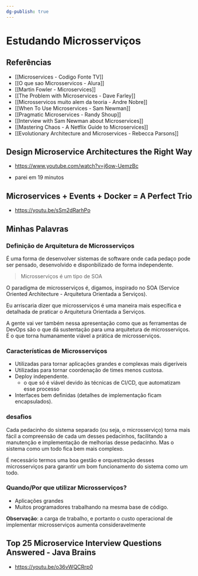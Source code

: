 ```yaml
---
dg-publish: true
---
```

# Estudando Microsserviços

## Referências

- [[Microservices - Codigo Fonte TV]]
- [[O que sao Microsservicos - Alura]]
- [[Martin Fowler - Microservices]]
- [[The Problem with Microservices - Dave Farley]]
- [[Microsservicos muito alem da teoria - Andre Nobre]]
- [[When To Use Microservices - Sam Newman]]
- [[Pragmatic Microservices - Randy Shoup]]
- [[Interview with Sam Newman about Microservices]]
- [[Mastering Chaos - A Netflix Guide to Microservices]]
- [[Evolutionary Architecture and Microservices - Rebecca Parsons]]


## Design Microservice Architectures the Right Way

- <https://www.youtube.com/watch?v=j6ow-UemzBc>

- parei em 19 minutos




## Microservices + Events + Docker = A Perfect Trio

- <https://youtu.be/sSm2dRarhPo>




## Minhas Palavras

### Definição de Arquitetura de Microsserviços

É uma forma de desenvolver sistemas de software onde cada pedaço pode ser pensado, desenvolvido e disponbilizado de forma independente.

> Microsserviços é um tipo de SOA

O paradigma de microsserviços é, digamos, inspirado no SOA (Service Oriented Architecture - Arquitetura Orientada a Serviços).

Eu arriscaria dizer que microsserviços é uma maneira mais específica e detalhada de praticar o Arquitetura Orientada a Serviços.

A gente vai ver também nessa apresentação como que as ferramentas de DevOps são o que dá sustentação para uma arquitetura de microsserviços. É o que torna humanamente viável a prática de microsserviços.


### Características de Microsserviços

- Utilizadas para tornar aplicações grandes e complexas mais digeríveis
- Utilizadas para tornar coordenação de times menos custosa.
- Deploy independente.
    - o que só é viável devido às técnicas de CI/CD, que automatizam esse processo
- Interfaces bem definidas (detalhes de implementação ficam encapsulados).

### desafios

Cada pedacinho do sistema separado (ou seja, o microsserviço) torna mais fácil a compreensão de cada um desses pedacinhos, facilitando a manutenção e implementação de melhorias desse pedacinho. Mas o sistema como um todo fica bem mais complexo.

É necessário termos uma boa gestão e orquestração desses microsserviços para garantir um bom funcionamento do sistema como um todo.

### Quando/Por que utilizar Microsserviços?

- Aplicações grandes
- Muitos programadores trabalhando na mesma base de código.

**Observação**: a carga de trabalho, e portanto o custo operacional de implementar microsserviços aumenta consideravelmente


## Top 25 Microservice Interview Questions Answered - Java Brains

- <https://youtu.be/o36vWQCRrp0>